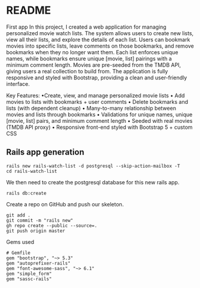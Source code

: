 # README

First app
In this project, I created a web application for managing personalized movie watch lists. The system allows users to create new lists, view all their lists, and explore the details of each list. Users can bookmark movies into specific lists, leave comments on those bookmarks, and remove bookmarks when they no longer want them. Each list enforces unique names, while bookmarks ensure unique [movie, list] pairings with a minimum comment length. Movies are pre-seeded from the TMDB API, giving users a real collection to build from. The application is fully responsive and styled with Bootstrap, providing a clean and user-friendly interface.

Key Features:
•Create, view, and manage personalized movie lists
•	Add movies to lists with bookmarks + user comments
•	Delete bookmarks and lists (with dependent cleanup)
•	Many-to-many relationship between movies and lists through bookmarks
•	Validations for unique names, unique [movie, list] pairs, and minimum comment length
•	Seeded with real movies (TMDB API proxy)
•	Responsive front-end styled with Bootstrap 5 + custom CSS


## Rails app generation

```
rails new rails-watch-list -d postgresql --skip-action-mailbox -T
cd rails-watch-list
```
We then need to create the postgresql database for this new rails app.
```
rails db:create
```
Create a repo on GitHub and push our skeleton.
```
git add .
git commit -m "rails new"
gh repo create --public --source=.
git push origin master
```

Gems used
```
# Gemfile
gem "bootstrap", "~> 5.3"
gem "autoprefixer-rails"
gem "font-awesome-sass", "~> 6.1"
gem "simple_form"
gem "sassc-rails"
```
